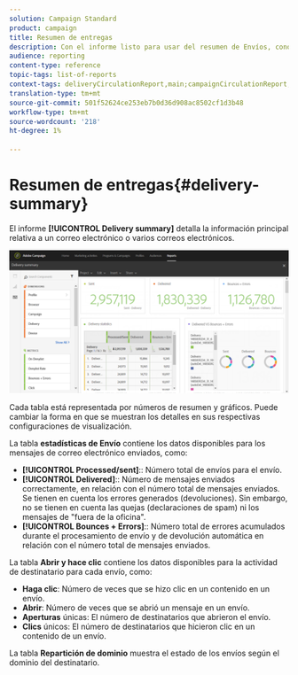 ```yaml
---
solution: Campaign Standard
product: campaign
title: Resumen de entregas
description: Con el informe listo para usar del resumen de Envíos, conozca las estadísticas de envíos, como el número de envíos, devoluciones y aperturas.
audience: reporting
content-type: reference
topic-tags: list-of-reports
context-tags: deliveryCirculationReport,main;campaignCirculationReport,main;programCirculationReport,main
translation-type: tm+mt
source-git-commit: 501f52624ce253eb7b0d36d908ac8502cf1d3b48
workflow-type: tm+mt
source-wordcount: '218'
ht-degree: 1%

---
```



# Resumen de entregas{#delivery-summary}

El informe **[!UICONTROL Delivery summary]** detalla la información principal relativa a un correo electrónico o varios correos electrónicos.

![](assets/campaign_reports_1.png)

Cada tabla está representada por números de resumen y gráficos. Puede cambiar la forma en que se muestran los detalles en sus respectivas configuraciones de visualización.

La tabla **estadísticas de Envío** contiene los datos disponibles para los mensajes de correo electrónico enviados, como:

* **[!UICONTROL Processed/sent]**:: Número total de envíos para el envío.
* **[!UICONTROL Delivered]**:: Número de mensajes enviados correctamente, en relación con el número total de mensajes enviados. Se tienen en cuenta los errores generados (devoluciones). Sin embargo, no se tienen en cuenta las quejas (declaraciones de spam) ni los mensajes de &quot;fuera de la oficina&quot;.
* **[!UICONTROL Bounces + Errors]**:: Número total de errores acumulados durante el procesamiento de envío y de devolución automática en relación con el número total de mensajes enviados.

La tabla **Abrir y hace clic** contiene los datos disponibles para la actividad de destinatario para cada envío, como:

* **Haga clic**: Número de veces que se hizo clic en un contenido en un envío.
* **Abrir**: Número de veces que se abrió un mensaje en un envío.
* **Aperturas** únicas: El número de destinatarios que abrieron el envío.
* **Clics** únicos: El número de destinatarios que hicieron clic en un contenido de un envío.

La tabla **Repartición de dominio** muestra el estado de los envíos según el dominio del destinatario.
